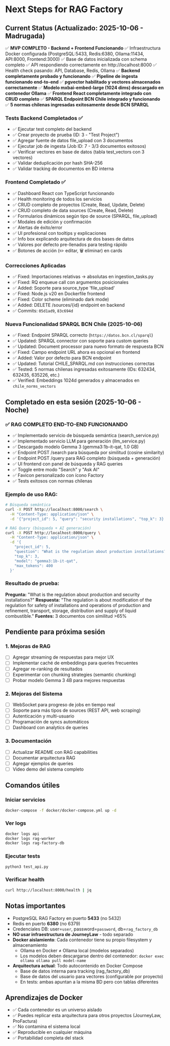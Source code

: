 # Next Steps for RAG Factory

## Current Status (Actualizado: 2025-10-06 - Madrugada)
✅ **MVP COMPLETO - Backend + Frontend Funcionando**
✅ Infraestructura Docker configurada (PostgreSQL:5433, Redis:6380, Ollama:11434, API:8000, Frontend:3000)
✅ Base de datos inicializada con schema completo
✅ API respondiendo correctamente en http://localhost:8000
✅ Health check pasando: API, Database, Redis, Ollama
✅ **Backend completamente probado y funcionando**
✅ **Pipeline de ingesta funcionando end-to-end**
✅ **pgvector habilitado y vectores almacenados correctamente**
✅ **Modelo mxbai-embed-large (1024 dims) descargado en contenedor Ollama**
✅ **Frontend React completamente integrado con CRUD completo**
✅ **SPARQL Endpoint BCN Chile integrado y funcionando**
✅ **5 normas chilenas ingresadas exitosamente desde BCN SPARQL**

### Tests Backend Completados ✅
- ✅ Ejecutar test completo del backend
- ✅ Crear proyecto de prueba (ID: 3 - "Test Project")
- ✅ Agregar fuente de datos file_upload con 3 documentos
- ✅ Ejecutar job de ingesta (Job ID: 7 - 3/3 documentos exitosos)
- ✅ Verificar vectores en base de datos (tabla test_vectors con 3 vectores)
- ✅ Validar deduplicación por hash SHA-256
- ✅ Validar tracking de documentos en BD interna

### Frontend Completado ✅
- ✅ Dashboard React con TypeScript funcionando
- ✅ Health monitoring de todos los servicios
- ✅ CRUD completo de proyectos (Create, Read, Update, Delete)
- ✅ CRUD completo de data sources (Create, Read, Delete)
- ✅ Formularios dinámicos según tipo de source (SPARQL, file_upload)
- ✅ Modales de edición y confirmación
- ✅ Alertas de éxito/error
- ✅ UI profesional con tooltips y explicaciones
- ✅ Info box explicando arquitectura de dos bases de datos
- ✅ Valores por defecto pre-llenados para testing rápido
- ✅ Botones de acción (✏️ editar, 🗑️ eliminar) en cards

### Correcciones Aplicadas
- ✅ Fixed: Importaciones relativas → absolutas en ingestion_tasks.py
- ✅ Fixed: RQ enqueue call con argumentos posicionales
- ✅ Added: Soporte para source_type 'file_upload'
- ✅ Fixed: Node.js v20 en Dockerfile frontend
- ✅ Fixed: Color scheme (eliminado dark mode)
- ✅ Added: DELETE /sources/{id} endpoint en backend
- ✅ Commits: `05d1ad9`, `83c694d`

### Nueva Funcionalidad SPARQL BCN Chile (2025-10-06)
- ✅ Fixed: Endpoint SPARQL correcto (`https://datos.bcn.cl/sparql`)
- ✅ Updated: SPARQL connector con soporte para custom queries
- ✅ Updated: Document processor para nuevo formato de respuesta BCN
- ✅ Fixed: Campo endpoint URL ahora es opcional en frontend
- ✅ Added: Valor por defecto para BCN endpoint
- ✅ Updated: Tutorial CHILE_SPARQL.md con instrucciones correctas
- ✅ Tested: 5 normas chilenas ingresadas exitosamente (IDs: 632434, 632435, 635226, etc.)
- ✅ Verified: Embeddings 1024d generados y almacenados en `chile_norms_vectors`

## Completado en esta sesión (2025-10-06 - Noche)
### ✅ **RAG COMPLETO END-TO-END FUNCIONANDO**
- ✅ Implementado servicio de búsqueda semántica (search_service.py)
- ✅ Implementado servicio LLM para generación (llm_service.py)
- ✅ Descargado modelo Gemma 3 (gemma3:1b-it-qat, 1.0 GB)
- ✅ Endpoint POST /search para búsqueda por similitud (cosine similarity)
- ✅ Endpoint POST /query para RAG completo (búsqueda + generación)
- ✅ UI frontend con panel de búsqueda y RAG queries
- ✅ Toggle entre modo "Search" y "Ask AI"
- ✅ Favicon personalizado con ícono Factory
- ✅ Tests exitosos con normas chilenas

### Ejemplo de uso RAG:
```bash
# Búsqueda semántica
curl -X POST http://localhost:8000/search \
  -H "Content-Type: application/json" \
  -d '{"project_id": 5, "query": "security installations", "top_k": 3}'

# RAG Query (búsqueda + AI generación)
curl -X POST http://localhost:8000/query \
  -H "Content-Type: application/json" \
  -d '{
    "project_id": 5,
    "question": "What is the regulation about production installations?",
    "top_k": 3,
    "model": "gemma3:1b-it-qat",
    "max_tokens": 400
  }'
```

### Resultado de prueba:
**Pregunta:** "What is the regulation about production and security installations?"
**Respuesta:** "The regulation is about modification of the regulation for safety of installations and operations of production and refinement, transport, storage, distribution and supply of liquid combustible."
**Fuentes:** 3 documentos con similitud >65%

## Pendiente para próxima sesión

### 1. Mejoras de RAG
- [ ] Agregar streaming de respuestas para mejor UX
- [ ] Implementar caché de embeddings para queries frecuentes
- [ ] Agregar re-ranking de resultados
- [ ] Experimentar con chunking strategies (semantic chunking)
- [ ] Probar modelo Gemma 3 4B para mejores respuestas

### 2. Mejoras del Sistema
- [ ] WebSocket para progreso de jobs en tiempo real
- [ ] Soporte para más tipos de sources (REST API, web scraping)
- [ ] Autenticación y multi-usuario
- [ ] Programación de syncs automáticos
- [ ] Dashboard con analytics de queries

### 3. Documentación
- [ ] Actualizar README con RAG capabilities
- [ ] Documentar arquitectura RAG
- [ ] Agregar ejemplos de queries
- [ ] Video demo del sistema completo

## Comandos útiles

### Iniciar servicios
```bash
docker-compose -f docker/docker-compose.yml up -d
```

### Ver logs
```bash
docker logs api
docker logs rag-worker
docker logs rag-factory-db
```

### Ejecutar tests
```bash
python3 test_api.py
```

### Verificar health
```bash
curl http://localhost:8000/health | jq
```

## Notas importantes
- PostgreSQL RAG Factory en puerto **5433** (no 5432)
- Redis en puerto **6380** (no 6379)
- Credenciales DB: user=`user`, password=`password`, db=`rag_factory_db`
- **NO usar infraestructura de JourneyLaw** - todo separado
- **Docker aislamiento**: Cada contenedor tiene su propio filesystem y almacenamiento
  - Ollama en Docker ≠ Ollama local (modelos separados)
  - Los modelos deben descargarse dentro del contenedor: `docker exec ollama ollama pull model-name`
- **Arquitectura actual**: Todo autocontenido en Docker Compose
  - Base de datos interna para tracking (rag_factory_db)
  - Base de datos del usuario para vectores (configurable por proyecto)
  - En tests: ambas apuntan a la misma BD pero con tablas diferentes

## Aprendizajes de Docker
- ✅ Cada contenedor es un universo aislado
- ✅ Puedes replicar esta arquitectura para otros proyectos (JourneyLaw, ProFactura)
- ✅ No contamina el sistema local
- ✅ Reproducible en cualquier máquina
- ✅ Portabilidad completa del stack

